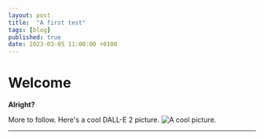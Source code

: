 ```yaml
---
layout: post
title:  "A first test"
tags: [blog]
published: true
date: 2023-03-05 11:00:00 +0100
---
```


# Welcome

**Alright?**

More to follow. Here's a cool DALL-E 2 picture.
![A cool picture.](/assets/image.jpg)

---

